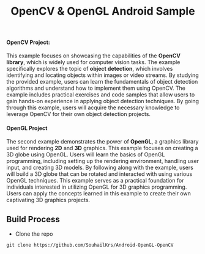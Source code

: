 <h1 align="center"> OpenCV & OpenGL Android Sample </h1> <br>




#### OpenCV Project:
This example focuses on showcasing the capabilities of the **OpenCV library**, which is widely used for computer vision tasks. The example specifically explores the topic of **object detection**, which involves identifying and locating objects within images or video streams. By studying the provided example, users can learn the fundamentals of object detection algorithms and understand how to implement them using OpenCV. The example includes practical exercises and code samples that allow users to gain hands-on experience in applying object detection techniques. By going through this example, users will acquire the necessary knowledge to leverage OpenCV for their own object detection projects.

#### OpenGL Project
The second example demonstrates the power of **OpenGL**, a graphics library used for rendering **2D** and **3D** graphics. This example focuses on creating a 3D globe using OpenGL. Users will learn the basics of OpenGL programming, including setting up the rendering environment, handling user input, and creating 3D models. By following along with the example, users will build a 3D globe that can be rotated and interacted with using various OpenGL techniques. This example serves as a practical foundation for individuals interested in utilizing OpenGL for 3D graphics programming. Users can apply the concepts learned in this example to create their own captivating 3D graphics projects.


## Build Process

- Clone the repo 

```{r klippy, echo=FALSE, include=TRUE}
git clone https://github.com/SouhailKrs/Android-OpenGL-OpenCV
```





